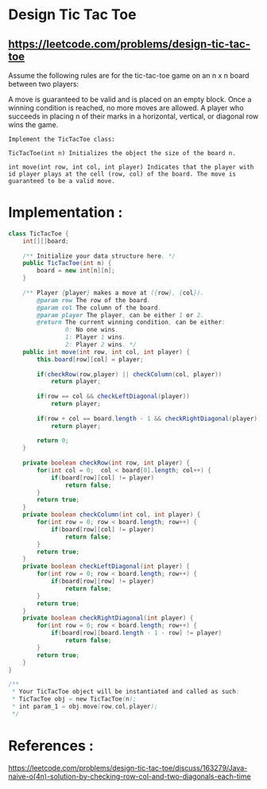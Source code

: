 # Design Tic Tac Toe
## https://leetcode.com/problems/design-tic-tac-toe

Assume the following rules are for the tic-tac-toe game on an n x n board between two players:

A move is guaranteed to be valid and is placed on an empty block.
Once a winning condition is reached, no more moves are allowed.
A player who succeeds in placing n of their marks in a horizontal, vertical, or diagonal row wins the game.
```
Implement the TicTacToe class:

TicTacToe(int n) Initializes the object the size of the board n.

int move(int row, int col, int player) Indicates that the player with id player plays at the cell (row, col) of the board. The move is guaranteed to be a valid move.
```

# Implementation :
```java
class TicTacToe {
    int[][]board;
    
    /** Initialize your data structure here. */
    public TicTacToe(int n) {
        board = new int[n][n];
    }
    
    /** Player {player} makes a move at ({row}, {col}).
        @param row The row of the board.
        @param col The column of the board.
        @param player The player, can be either 1 or 2.
        @return The current winning condition, can be either:
                0: No one wins.
                1: Player 1 wins.
                2: Player 2 wins. */
    public int move(int row, int col, int player) {
        this.board[row][col] = player;
        
        if(checkRow(row,player) || checkColumn(col, player))
            return player;
        
        if(row == col && checkLeftDiagonal(player))
            return player;
        
        if(row + col == board.length - 1 && checkRightDiagonal(player))
            return player;
        
        return 0;
    }
    
    private boolean checkRow(int row, int player) {
        for(int col = 0;  col < board[0].length; col++) {
            if(board[row][col] != player)
                return false;
        }
        return true;
    }
    private boolean checkColumn(int col, int player) {
        for(int row = 0; row < board.length; row++) {
            if(board[row][col] != player)
                return false;
        }
        return true;
    }
    private boolean checkLeftDiagonal(int player) {
        for(int row = 0; row < board.length; row++) {
            if(board[row][row] != player)
                return false;
        }
        return true;
    }
    private boolean checkRightDiagonal(int player) {
        for(int row = 0; row < board.length; row++) {
            if(board[row][board.length - 1 - row] != player)
                return false;
        }
        return true;
    }
}

/**
 * Your TicTacToe object will be instantiated and called as such:
 * TicTacToe obj = new TicTacToe(n);
 * int param_1 = obj.move(row,col,player);
 */
```

# References :
https://leetcode.com/problems/design-tic-tac-toe/discuss/163279/Java-naive-o(4n)-solution-by-checking-row-col-and-two-diagonals-each-time
